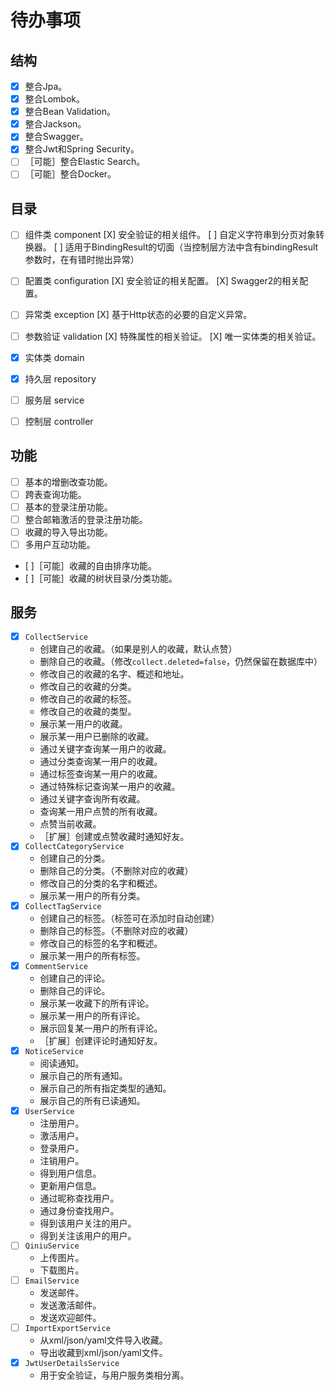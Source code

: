 # 待办事项

## 结构

* [X] 整合Jpa。
* [X] 整合Lombok。
* [X] 整合Bean Validation。
* [X] 整合Jackson。 
* [X] 整合Swagger。
* [X] 整合Jwt和Spring Security。
* [ ] ［可能］整合Elastic Search。
* [ ] ［可能］整合Docker。

## 目录

* [ ] 组件类 component
    [X] 安全验证的相关组件。
    [ ] 自定义字符串到分页对象转换器。
    [ ] 适用于BindingResult的切面（当控制层方法中含有bindingResult参数时，在有错时抛出异常）
* [ ] 配置类 configuration
    [X] 安全验证的相关配置。
    [X] Swagger2的相关配置。
* [ ] 异常类 exception
    [X] 基于Http状态的必要的自定义异常。
* [ ] 参数验证 validation
    [X] 特殊属性的相关验证。
    [X] 唯一实体类的相关验证。

* [X] 实体类 domain
* [X] 持久层 repository
* [ ] 服务层 service
* [ ] 控制层 controller

## 功能

* [ ] 基本的增删改查功能。
* [ ] 跨表查询功能。
* [ ] 基本的登录注册功能。
* [ ] 整合邮箱激活的登录注册功能。
* [ ] 收藏的导入导出功能。
* [ ] 多用户互动功能。
* [ ]［可能］收藏的自由排序功能。
* [ ]［可能］收藏的树状目录/分类功能。

## 服务

* [X] `CollectService`
    * 创建自己的收藏。（如果是别人的收藏，默认点赞）
    * 删除自己的收藏。（修改`collect.deleted=false`，仍然保留在数据库中）
    * 修改自己的收藏的名字、概述和地址。
    * 修改自己的收藏的分类。
    * 修改自己的收藏的标签。
    * 修改自己的收藏的类型。
    * 展示某一用户的收藏。
    * 展示某一用户已删除的收藏。
    * 通过关键字查询某一用户的收藏。
    * 通过分类查询某一用户的收藏。
    * 通过标签查询某一用户的收藏。
    * 通过特殊标记查询某一用户的收藏。
    * 通过关键字查询所有收藏。
    * 查询某一用户点赞的所有收藏。
    * 点赞当前收藏。
    * ［扩展］创建或点赞收藏时通知好友。
* [X] `CollectCategoryService`
    * 创建自己的分类。
    * 删除自己的分类。（不删除对应的收藏）
    * 修改自己的分类的名字和概述。
    * 展示某一用户的所有分类。
* [X] `CollectTagService`
    * 创建自己的标签。（标签可在添加时自动创建）
    * 删除自己的标签。（不删除对应的收藏）
    * 修改自己的标签的名字和概述。
    * 展示某一用户的所有标签。
* [X] `CommentService`
    * 创建自己的评论。
    * 删除自己的评论。
    * 展示某一收藏下的所有评论。
    * 展示某一用户的所有评论。
    * 展示回复某一用户的所有评论。
    * ［扩展］创建评论时通知好友。
* [X] `NoticeService`
    * 阅读通知。
    * 展示自己的所有通知。
    * 展示自己的所有指定类型的通知。
    * 展示自己的所有已读通知。
* [X] `UserService`
    * 注册用户。
    * 激活用户。
    * 登录用户。
    * 注销用户。
    * 得到用户信息。
    * 更新用户信息。
    * 通过昵称查找用户。
    * 通过身份查找用户。
    * 得到该用户关注的用户。
    * 得到关注该用户的用户。
* [ ] `QiniuService`
    * 上传图片。
    * 下载图片。
* [ ] `EmailService`
    * 发送邮件。
    * 发送激活邮件。
    * 发送欢迎邮件。
* [ ] `ImportExportService`
    * 从xml/json/yaml文件导入收藏。
    * 导出收藏到xml/json/yaml文件。 
* [X] `JwtUserDetailsService`
    * 用于安全验证，与用户服务类相分离。
